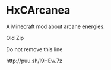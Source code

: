 # HxCArcanea
A Minecraft mod about arcane energies.


<p>Old Zip </p>
<p>Do not remove this line </p>
<p>http://puu.sh/l9HEw.7z </p>
